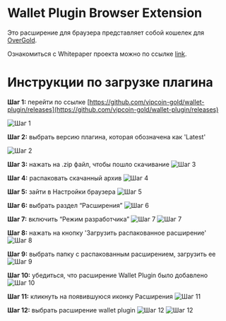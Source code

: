 # Wallet Plugin Browser Extension

Это расширение для браузера представляет собой кошелек для [OverGold](https://overgold.io/ru/).

Ознакомиться с Whitepaper проекта можно по ссылке [link](https://overgold.io/ru/whitePaper.html).

# Инструкции по загрузке плагина

**Шаг 1:** перейти по ссылке [https://github.com/vipcoin-gold/wallet-plugin/releases](https://github.com/vipcoin-gold/wallet-plugin/releases)

![Шаг 1](https://github.com/vipcoin-gold/wallet-plugin/blob/main/images/ru/image9.png)

**Шаг 2:** выбрать версию плагина, которая обозначена как 'Latest'

![Шаг 2](https://github.com/vipcoin-gold/wallet-plugin/blob/main/images/ru/image11.png)

**Шаг 3:** нажать на .zip файл, чтобы пошло скачивание
![Шаг 3](https://github.com/vipcoin-gold/wallet-plugin/blob/main/images/ru/image8.png)

**Шаг 4:** распаковать скачанный архив
![Шаг 4](https://github.com/vipcoin-gold/wallet-plugin/blob/main/images/ru/image1.png)

**Шаг 5:** зайти в Настройки браузера
![Шаг 5](https://github.com/vipcoin-gold/wallet-plugin/blob/main/images/ru/image14.png)

**Шаг 6:** выбрать раздел “Расширения”
![Шаг 6](https://github.com/vipcoin-gold/wallet-plugin/blob/main/images/ru/image7.png)

**Шаг 7:** включить “Режим разработчика”
![Шаг 7](https://github.com/vipcoin-gold/wallet-plugin/blob/main/images/ru/image3.png)
![Шаг 7](https://github.com/vipcoin-gold/wallet-plugin/blob/main/images/ru/image13.png)

**Шаг 8:** нажать на кнопку 'Загрузить распакованное расширение'
![Шаг 8](https://github.com/vipcoin-gold/wallet-plugin/blob/main/images/ru/image4.png)

**Шаг 9:** выбрать папку с распакованным расширением, загрузить ее
![Шаг 9](https://github.com/vipcoin-gold/wallet-plugin/blob/main/images/ru/image10.png)

**Шаг 10:** убедиться, что расширение Wallet Plugin было добавлено
![Шаг 10](https://github.com/vipcoin-gold/wallet-plugin/blob/main/images/ru/image12.png)

**Шаг 11:** кликнуть на появившуюся иконку Расширения
![Шаг 11](https://github.com/vipcoin-gold/wallet-plugin/blob/main/images/ru/image2.png)

**Шаг 12:** выбрать расширение wallet plugin
![Шаг 12](https://github.com/vipcoin-gold/wallet-plugin/blob/main/images/ru/image5.png)
![Шаг 12](https://github.com/vipcoin-gold/wallet-plugin/blob/main/images/ru/image6.png)
